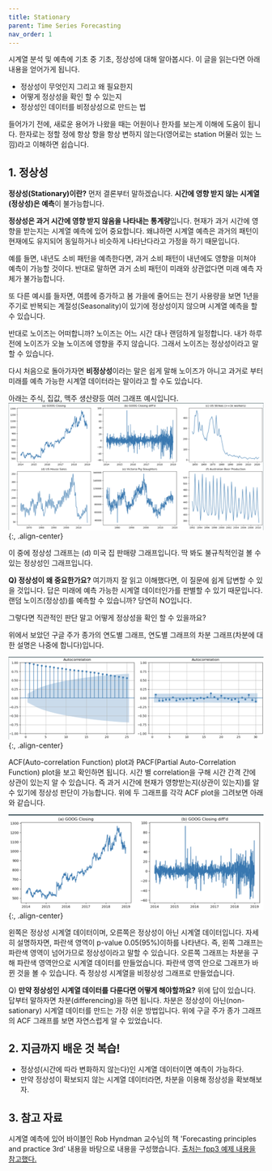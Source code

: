 ```yaml
---
title: Stationary
parent: Time Series Forecasting
nav_order: 1
---
```


시계열 분석 및 예측에 기초 중 기초, 정상성에 대해 알아봅시다.
이 글을 읽는다면 아래 내용을 얻어가게 됩니다.

- 정상성이 무엇인지 그리고 왜 필요한지
- 어떻게 정상성을 확인 할 수 있는지
- 정상성인 데이터를 비정상성으로 만드는 법

<!--more-->

들어가기 전에, 새로운 용어가 나왔을 때는 어원이나 한자를 보는게 이해에 도움이 됩니다.
한자로는 정할 정에 항상 항을 항상 변하지 않는다(영어로는 station 머물러 있는 느낌)라고 이해하면 쉽습니다.

## 1. 정상성

**정상성(Stationary)이란?**
먼저 결론부터 말하겠습니다. **시간에 영향 받지 않는 시계열(정상성)은 예측**이 불가능합니다.

**정상성은 과거 시간에 영향 받지 않음을 나타내는 통계량**입니다. 현재가 과거 시간에 영향을 받는지는 시계열 예측에 있어 중요합니다. 왜냐하면 시계열 예측은 과거의 패턴이 현재에도 유지되어 동일하거나 비슷하게 나타난다라고 가정을 하기 때문입니다.

예를 들면, 내년도 소비 패턴을 예측한다면, 과거 소비 패턴이 내년에도 영향을 미쳐야 예측이 가능할 것이다. 반대로 말하면 과거 소비 패턴이 미래와 상관없다면 미래 예측 자체가 불가능합니다.

또 다른 예시를 들자면, 여름에 증가하고 봄 가을에 줄어드는 전기 사용량을 보면 1년을 주기로 반복되는 계절성(Seasonality)이 있기에 정상성이지 않으며 시계열 예측을 할 수 있습니다.

반대로 노이즈는 어떠합니까? 노이즈는 어느 시간 대나 랜덤하게 일정합니다. 내가 하루 전에 노이즈가 오늘 노이즈에 영향을 주지 않습니다. 그래서 노이즈는 정상성이라고 말할 수 있습니다.

다시 처음으로 돌아가자면 **비정상성**이라는 말은 쉽게 말해 노이즈가 아니고 과거로 부터 미래를 예측 가능한 시계열 데이터라는 말이라고 할 수도 있습니다.


아래는 주식, 집값, 맥주 생산량등 여러 그래프 예시입니다.
![graphs.png](/images/stationary/graphs.png){:, .align-center}


이 중에 정상성 그래프는 (d) 미국 집 판매량 그래프입니다. 딱 봐도 불규칙적인걸 볼 수 있는 정상성인 그래프입니다.

  

**Q) 정상성이 왜 중요한가요?**
여기까지 잘 읽고 이해했다면, 이 질문에 쉽게 답변할 수 있을 것입니다. 답은 미래에 예측 가능한 시계열 데이터인가를 판별할 수 있기 때문입니다. 랜덤 노이즈(정상성)를 예측할 수 있습니까? 당연히 NO입니다.

그렇다면 직관적인 판단 말고 어떻게 정상성을 확인 할 수 있을까요?

위에서 보았던 구글 주가 종가의 연도별 그래프, 연도별 그래프의 차분 그래프(차분에 대한 설명은 나중에 합니다)입니다.

![auto_correlation.png](/images/stationary/auto_correlation.png){:, .align-center}
  

ACF(Auto-correlation Function) plot과 PACF(Partial Auto-Correlation Function) plot을 보고 확인하면 됩니다. 시간 별 correlation을 구해 시간 간격 간에 상관이 있는지 알 수 있습니다. 즉 과거 시간에 현재가 영향받는지(상관이 있는지)를 알 수 있기에 정상성 판단이 가능합니다. 위에 두 그래프를 각각 ACF plot을 그려보면 아래와 같습니다.

![diff.png](/images/stationary/diff.png){:, .align-center}

왼쪽은 정상성 시계열 데이터이며, 오른쪽은 정상성이 아닌 시계열 데이터입니다. 자세히 설명하자면, 파란색 영역이 p-value 0.05(95%)이하를 나타낸다. 즉, 왼쪽 그래프는 파란색 영역이 넘어가므로 정상성이라고 말할 수 있습니다. 오른쪽 그래프는 차분을 구해 파란색 영역안으로 시계열 데이터를 만들었습니다. 파란색 영역 안으로 그래프가 바뀐 것을 볼 수 있습니다. 즉 정상성 시계열을 비정상성 그래프로 만들었습니다.

  
Q) **만약 정상성인 시계열 데이터를 다룬다면 어떻게 해야할까요?**
위에 답이 있습니다. 답부터 말하자면 차분(differencing)을 하면 됩니다. 차분은 정상성이 아닌(non-sationary) 시계열 데이터를 만드는 가장 쉬운 방법입니다. 위에 구글 주가 종가 그래프의 ACF 그래프를 보면 자연스럽게 알 수 있었습니다.

## 2. 지금까지 배운 것 복습!
- 정상성(시간에 따라 변화하지 않는다)인 시계열 데이터이면 예측이 가능하다.
- 만약 정상성이 확보되지 않는 시계열 데이터라면, 차분을 이용해 정상성을 확보해보자.

## 3. 참고 자료
시계열 예측에 있어 바이블인 Rob Hyndman 교수님의 책 'Forecasting principles and practice 3rd' 내용을 바탕으로 내용을 구성했습니다.
[출처는 fpp3 예제 내용을 참고했다.](https://otexts.com/fpp3/stationarity.html)

